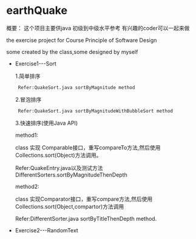 # earthQuake
概要：
这个项目主要供java 初级到中级水平参考
有兴趣的coder可以一起来做

the exercise project for Course Principle of Software Design

some created by the class,some designed by myself


- Exercise1---Sort
	
	1.简单排序
		
       Refer:QuakeSort.java sortByMagnitude method

	2.冒泡排序

	   Refer:QuakeSort.java sortByMagnitudeWithBubbleSort method
	
	3.快速排序(使用Java API)
	
	method1:
	
	class 实现 Comparable<T>接口，重写compareTo方法,然后使用Collections.sort(Object)方法调用。
	
	Refer:QuakeEntry.java以及测试方法DifferentSorters.sortByMagnitudeThenDepth

	method2:
	
	class 实现Comparator<T>接口，重写compare方法,然后使用Collections.sort(Object,compartor)方法调用
	
	Refer:DifferentSorter.java sortByTitleThenDepth method.
- Exercise2---RandomText

